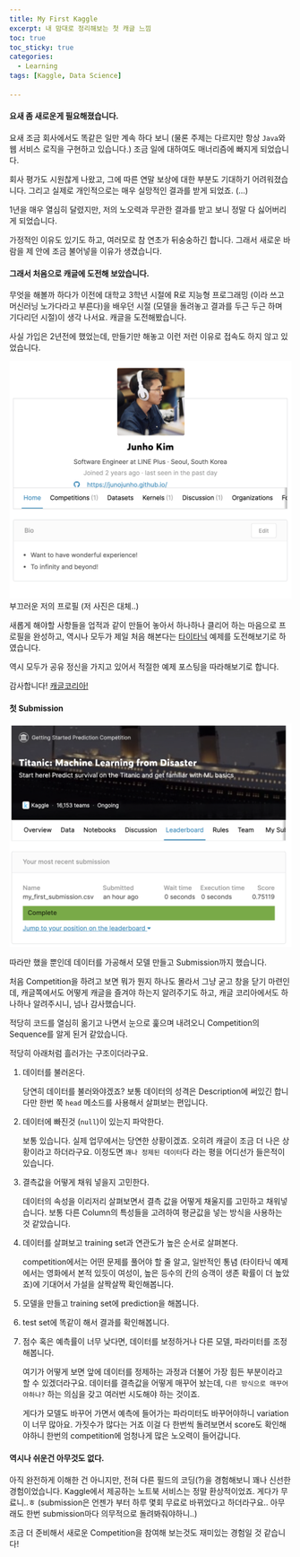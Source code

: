 ```yaml
---
title: My First Kaggle
excerpt: 내 맘대로 정리해보는 첫 캐글 느낌
toc: true
toc_sticky: true
categories:
  - Learning
tags: [Kaggle, Data Science]

---
```


#### 요새 좀 새로운게 필요해졌습니다.

요새 조금 회사에서도 똑같은 일만 계속 하다 보니 (물론 주제는 다르지만 항상 `Java`와 웹 서비스 로직을 구현하고 있습니다.) 조금 일에 대하여도 매너리즘에 빠지게 되었습니다.

회사 평가도 시원찮게 나왔고, 그에 따른 연말 보상에 대한 부분도 기대하기 어려워졌습니다. 그리고 실제로 개인적으로는 매우 실망적인 결과를 받게 되었죠. (...)

1년을 매우 열심히 달렸지만, 저의 노오력과 무관한 결과를 받고 보니 정말 다 싫어버리게 되었습니다.

가정적인 이유도 있기도 하고, 여러모로 참 연초가 뒤숭숭하긴 합니다. 그래서 새로운 바람을 제 안에 조금 불어넣을 이유가 생겼습니다.

#### 그래서 처음으로 캐글에 도전해 보았습니다.

무엇을 해볼까 하다가 이전에 대학교 3학년 시절에 R로 지능형 프로그래밍 (이라 쓰고 머신러닝 노가다라고 부른다)을 배우던 시절 (모델을 돌려놓고 결과를 두근 두근 하며 기다리던 시절)이 생각 나서요. 캐글을 도전해봤습니다.

사실 가입은 2년전에 했었는데, 만들기만 해놓고 이런 저런 이유로 접속도 하지 않고 있었습니다.

![1](../../img/post/200215/kaggle/1.png)
부끄러운 저의 프로필 (저 사진은 대체..)

새롭게 해야할 사항들을 업적과 같이 만들어 놓아서 하나하나 클리어 하는 마음으로 프로필을 완성하고, 역시나 모두가 제일 처음 해본다는 [타이타닉](https://www.kaggle.com/c/titanic) 예제를 도전해보기로 하였습니다.

역시 모두가 공유 정신을 가지고 있어서 적절한 예제 포스팅을 따라해보기로 합니다.

감사합니다! [캐글코리아!](https://kaggle-kr.tistory.com/18?category=868316)

#### 첫 Submission

![2](../../img/post/200215/kaggle/2.png)

따라만 했을 뿐인데 데이터를 가공해서 모델 만들고 Submission까지 했습니다.

처음 Competition을 하려고 보면 뭐가 뭔지 하나도 몰라서 그냥 굳고 창을 닫기 마련인데, 캐글쪽에서도 어떻게 캐글을 즐겨야 하는지 알려주기도 하고, 캐글 코리아에서도 하나하나 알려주시니, 넘나 감사했습니다.

적당히 코드를 열심히 옮기고 나면서 눈으로 훑으며 내려오니 Competition의 Sequence를 알게 된거 같았습니다.

적당히 아래처럼 흘러가는 구조이더라구요.

1. 데이터를 불러온다.

    당연히 데이터를 불러와야겠죠? 보통 데이터의 성격은 Description에 써있긴 합니다만 한번 쭉 `head` 메소드를 사용해서 살펴보는 편입니다.

2. 데이터에 빠진것 (`null`)이 있는지 파악한다.

    보통 있습니다. 실제 업무에서는 당연한 상황이겠죠. 오히려 캐글이 조금 더 나은 상황이라고 하더라구요. 이정도면 `꽤나 정제된 데이터`다 라는 평을 어디선가 들은적이 있습니다.

3. 결측값을 어떻게 채워 넣을지 고민한다.

    데이터의 속성을 이리저리 살펴보면서 결측 값을 어떻게 채울지를 고민하고 채워넣습니다. 보통 다른 Column의 특성들을 고려하여 평균값을 넣는 방식을 사용하는 것 같았습니다.

4. 데이터를 살펴보고 training set과 연관도가 높은 순서로 살펴본다.

    competition에서는 어떤 문제를 풀어야 할 줄 알고, 일반적인 통념 (타이타닉 예제에서는 영화에서 본적 있듯이 여성이, 높은 등수의 칸의 승객이 생존 확률이 더 높았죠)에 기대어서 가설을 살짝살짝 확인해봅니다.

5. 모델을 만들고 training set에 prediction을 해봅니다.
6. test set에 똑같이 해서 결과를 확인해봅니다.
7. 점수 혹은 예측률이 너무 낮다면, 데이터를 보정하거나 다른 모델, 파라미터를 조정해봅니다.

    여기가 어떻게 보면 앞에 데이터를 정제하는 과정과 더불어 가장 힘든 부분이라고 할 수 있겠더라구요. 데이터를 결측값을 어떻게 매꾸어 놨는데, `다른 방식으로 매꾸어야하나?` 하는 의심을 갖고 여러번 시도해야 하는 것이죠.

    게다가 모델도 바꾸어 가면서 예측에 들어가는 파라미터도 바꾸어야하니 variation이 너무 많아요. 가짓수가 많다는 거죠 이걸 다 한번씩 돌려보면서 score도 확인해야하니 한번의 competition에 엄청나게 많은 노오력이 들어갑니다.

#### 역시나 쉬운건 아무것도 없다.

아직 완전하게 이해한 건 아니지만, 전혀 다른 필드의 코딩(?)을 경험해보니 꽤나 신선한 경험이었습니다. Kaggle에서 제공하는 노트북 서비스는 정말 환상적이었죠. 게다가 무료니..ㅎ (submission은 언젠가 부터 하루 몇회 무료로 바뀌었다고 하더라구요.. 아무래도 한번 submission마다 의무적으로 돌려봐줘야하니..)

조금 더 준비해서 새로운 Competition을 참여해 보는것도 재미있는 경험일 것 같습니다!

